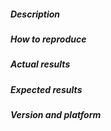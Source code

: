 <!-- Thanks for contributing! -->
##### Description

##### How to reproduce

##### Actual results

##### Expected results

##### Version and platform
